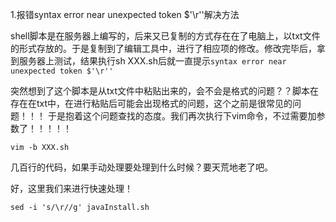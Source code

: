 1.报错syntax error near unexpected token $'\r''解决方法


shell脚本是在服务器上编写的，后来又已复制的方式存在在了电脑上，以txt文件的形式存放的。于是复制到了编辑工具中，进行了相应项的修改。修改完毕后，拿到服务器上测试，结果执行sh XXX.sh后就一直提示` syntax error near unexpected token $'\r'' `

突然想到了这个脚本是从txt文件中粘贴出来的，会不会是格式的问题？？脚本在存在在txt中，在进行粘贴后可能会出现格式的问题，这个之前是很常见的问题！！！
于是抱着这个问题查找的态度。我们再次执行下vim命令，不过需要加参数了！！！！！

`vim -b XXX.sh`

几百行的代码，如果手动处理要处理到什么时候？要天荒地老了吧。

好，这里我们来进行快速处理！

`sed -i 's/\r//g' javaInstall.sh`

